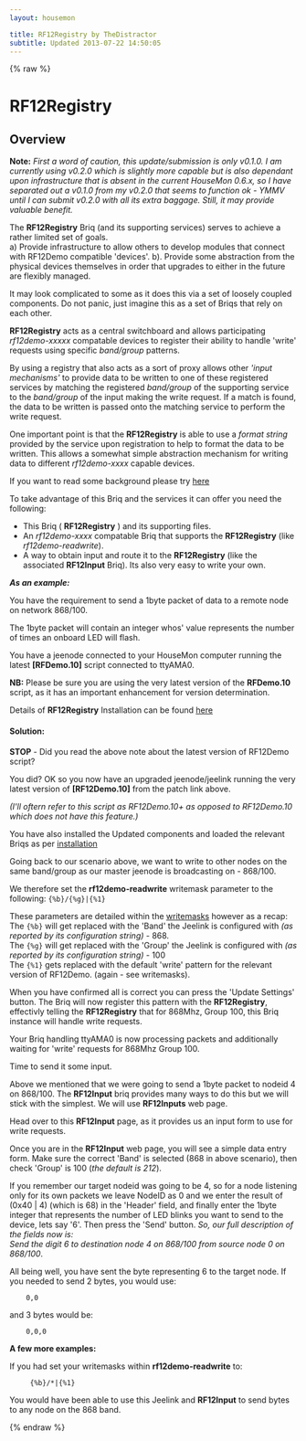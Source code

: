 ```yaml
---
layout: housemon

title: RF12Registry by TheDistractor
subtitle: Updated 2013-07-22 14:50:05
---
```

 
{% raw %}

# RF12Registry 
  


## Overview
**Note:** *First a word of caution, this update/submission is only v0.1.0. I am currently using v0.2.0 which is slightly more capable but is also dependant upon infrastructure that is absent in the current HouseMon 0.6.x, so I have separated out a v0.1.0 from my v0.2.0 that seems to function ok - YMMV until I can submit v0.2.0 with all its extra baggage. Still, it may provide valuable benefit.*
  
The **RF12Registry** Briq (and its supporting services) serves to achieve a rather limited set of goals.  
a) Provide infrastructure to allow others to develop modules that connect with RF12Demo compatible 'devices'.
b). Provide some abstraction from the physical devices themselves in order that upgrades to either in the future are flexibly managed.

It may look complicated to some as it does this via a set of loosely coupled components. Do not panic, just imagine this as a set of Briqs that rely on each other.
  
**RF12Registry** acts as a central switchboard and allows participating *rf12demo-xxxxx* compatable devices to register their ability to handle 'write' requests using specific *band/group* patterns. 

By using a registry that also acts as a sort of proxy  allows other *'input mechanisms'* to provide data to be written to one of these registered services by matching the registered *band/group* of the supporting service to the *band/group* of the input making the write request. If a match is found, the data to be written is passed onto the matching service to perform the write request.
  
One important point is that the **RF12Registry** is able to use a *format string* provided by the service upon registration to help to format the data to be written. This allows a somewhat simple abstraction mechanism for writing data to different *rf12demo-xxxx* 
capable devices.

If you want to read some background please try [here](rf12registry-background.html)



To take advantage of this Briq and the services it can offer you need the following:

  - This Briq ( **RF12Registry** ) and its supporting files.
  - An *rf12demo-xxxx* compatable Briq that supports the **RF12Registry**
    (like *rf12demo-readwrite*).
  - A way to obtain input and route it to the **RF12Registry** (like the associated **RF12Input** Briq). Its also very easy to write your own.
  

***As an example:*** 
  

You have the requirement to send a 1byte packet of data to a remote node on network 868/100. 

The 1byte packet will contain an integer whos' value represents the number of times an onboard LED will flash.

You have a jeenode connected to your HouseMon computer running the latest **\[RFDemo.10\]** script connected to ttyAMA0. 


**NB:** Please be sure you are using the very latest version of the **RFDemo.10** script, as it has an important enhancement for version determination.

Details of **RF12Registry** Installation can be found [here](rf12registry-installation.html)

  

#### Solution:

**STOP** - Did you read the above note about the latest version of RF12Demo script? 

You did? OK so you now have an upgraded jeenode/jeelink running the very latest version of **\[RF12Demo.10\]** from the patch link above.

*(I'll oftern refer to this script as RF12Demo.10+ as opposed to RF12Demo.10 which does not have this feature.)*

You have also installed the Updated components and loaded the relevant Briqs as per [installation](rf12registry-installation.html)

<a name="example-scenario"></a>  

Going back to our scenario above, we want to write to other nodes on the same band/group as our master jeenode is broadcasting on - 868/100.  

We therefore set the **rf12demo-readwrite** writemask parameter to the following: ``{%b}/{%g}|{%1}``  

These parameters are detailed within the [writemasks](rf12demo-writemasks.html) however as a recap:  
The ``{%b}`` will get replaced with the 'Band' the Jeelink is configured with *(as reported by its configuration string)* - 868.  
The ``{%g}`` will get replaced with the 'Group' the Jeelink is configured with *(as reported by its configuration string)* - 100  
The ``{%1}`` gets replaced with the default 'write' pattern for the relevant version of RF12Demo. (again - see writemasks).
  
When you have confirmed all is correct you can press the 'Update Settings' button. The Briq will now register this pattern with the **RF12Registry**, effectivly telling the **RF12Registry** that for 868Mhz, Group 100, this Briq instance will handle write requests. 

Your Briq handling ttyAMA0 is now processing packets and additionally waiting for 'write' requests for 868Mhz Group 100. 
  
Time to send it some input.  
  
Above we mentioned that we were going to send a 1byte packet to nodeid 4 on 868/100. The **RF12Input** briq provides many ways to do this but we will stick with the simplest. We will use **RF12Inputs** web page.  

Head over to this **RF12Input** page, as it provides us an input form to use for write requests.  

Once you are in the **RF12Input** web page, you will see a simple data entry form. Make sure the correct 'Band' is selected (868 in above scenario), then check 'Group' is 100 (*the default is 212*).   

If you remember our target nodeid was going to be 4, so for a node listening only for its own packets we leave NodeID as 0 and we enter the result of (0x40 | 4) (which is 68) in the 'Header' field, and finally enter the 1byte integer that represents the number of LED blinks you want to send to the device, lets say '6'. Then press the 'Send' button.
*So, our full description of the fields now is:  
Send the digit 6 to destination node 4 on 868/100 from source node 0 on 868/100*. 

All being well, you have sent the byte representing 6 to the target node. If you needed to send 2 bytes, you would use:
<br/>

        0,0

and 3 bytes would be:

        0,0,0

**A few more examples:**  

If you had set your writemasks within **rf12demo-readwrite** to:  

         {%b}/*|{%1}

You would have been able to use this Jeelink and **RF12Input** to send bytes to any node on the 868 band.



{% endraw %}